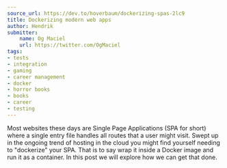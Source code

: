 ```yaml
---
source_url: https://dev.to/hoverbaum/dockerizing-spas-2lc9
title: Dockerizing modern web apps
author: Hendrik
submitter:
    name: Og Maciel
    url: https://twitter.com/OgMaciel
tags:
- tests
- integration
- gaming
- career management
- docker
- horror books
- books
- career
- testing
---
```


Most websites these days are Single Page Applications (SPA for short) where a single entry file handles all routes that a user might visit. Swept up in the ongoing trend of hosting in the cloud you might find yourself needing to "dockerize" your SPA. That is to say wrap it inside a Docker image and run it as a container. In this post we will explore how we can get that done.
